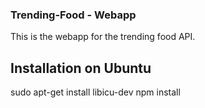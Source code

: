 ### Trending-Food - Webapp

This is the webapp for the trending food API.

## Installation on Ubuntu

sudo apt-get install libicu-dev
npm install
